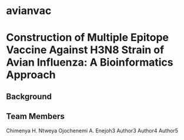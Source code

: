 # avianvac
# Construction of Multiple Epitope Vaccine Against H3N8 Strain of Avian Influenza: A Bioinformatics Approach

## Background








## Team Members
Chimenya H.  Ntweya 
Ojochenemi A. Enejoh3 
Author3 
Author4
Author5


